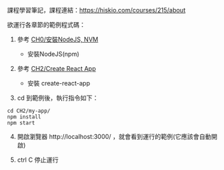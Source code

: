 課程學習筆記，課程連結：https://hiskio.com/courses/215/about

欲運行各章節的範例程式碼：

1. 參考 [CH0/安裝NodeJS, NVM](./CH0/安裝NodeJS,%20NVM.md)
   - 安裝NodeJS(npm)

2. 參考 [CH2/Create React App](CH2/Create%20React%20App.md)
   - 安裝 create-react-app

3. cd 到範例後，執行指令如下：

```shell
cd CH2/my-app/
npm install
npm start
```

4. 開啟瀏覽器 http://localhost:3000/ ，就會看到運行的範例(它應該會自動開啟)

5. ctrl C 停止運行
